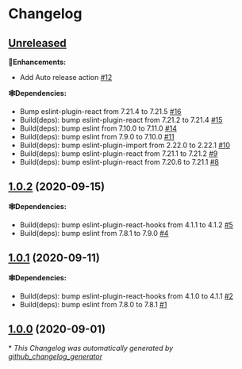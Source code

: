 # Changelog

## [Unreleased](https://github.com/syntro-opensource/eslint-config-base/tree/HEAD)

**🍰Enhancements:**

- Add Auto release action [\#12](https://github.com/syntro-opensource/eslint-config-base/pull/12)

**🕸Dependencies:**

- Bump eslint-plugin-react from 7.21.4 to 7.21.5 [\#16](https://github.com/syntro-opensource/eslint-config-base/pull/16)
- Build\(deps\): bump eslint-plugin-react from 7.21.2 to 7.21.4 [\#15](https://github.com/syntro-opensource/eslint-config-base/pull/15)
- Build\(deps\): bump eslint from 7.10.0 to 7.11.0 [\#14](https://github.com/syntro-opensource/eslint-config-base/pull/14)
- Build\(deps\): bump eslint from 7.9.0 to 7.10.0 [\#11](https://github.com/syntro-opensource/eslint-config-base/pull/11)
- Build\(deps\): bump eslint-plugin-import from 2.22.0 to 2.22.1 [\#10](https://github.com/syntro-opensource/eslint-config-base/pull/10)
- Build\(deps\): bump eslint-plugin-react from 7.21.1 to 7.21.2 [\#9](https://github.com/syntro-opensource/eslint-config-base/pull/9)
- Build\(deps\): bump eslint-plugin-react from 7.20.6 to 7.21.1 [\#8](https://github.com/syntro-opensource/eslint-config-base/pull/8)

## [1.0.2](https://github.com/syntro-opensource/eslint-config-base/tree/1.0.2) (2020-09-15)

**🕸Dependencies:**

- Build\(deps\): bump eslint-plugin-react-hooks from 4.1.1 to 4.1.2 [\#5](https://github.com/syntro-opensource/eslint-config-base/pull/5)
- Build\(deps\): bump eslint from 7.8.1 to 7.9.0 [\#4](https://github.com/syntro-opensource/eslint-config-base/pull/4)

## [1.0.1](https://github.com/syntro-opensource/eslint-config-base/tree/1.0.1) (2020-09-11)

**🕸Dependencies:**

- Build\(deps\): bump eslint-plugin-react-hooks from 4.1.0 to 4.1.1 [\#2](https://github.com/syntro-opensource/eslint-config-base/pull/2)
- Build\(deps\): bump eslint from 7.8.0 to 7.8.1 [\#1](https://github.com/syntro-opensource/eslint-config-base/pull/1)

## [1.0.0](https://github.com/syntro-opensource/eslint-config-base/tree/1.0.0) (2020-09-01)



\* *This Changelog was automatically generated by [github_changelog_generator](https://github.com/github-changelog-generator/github-changelog-generator)*
